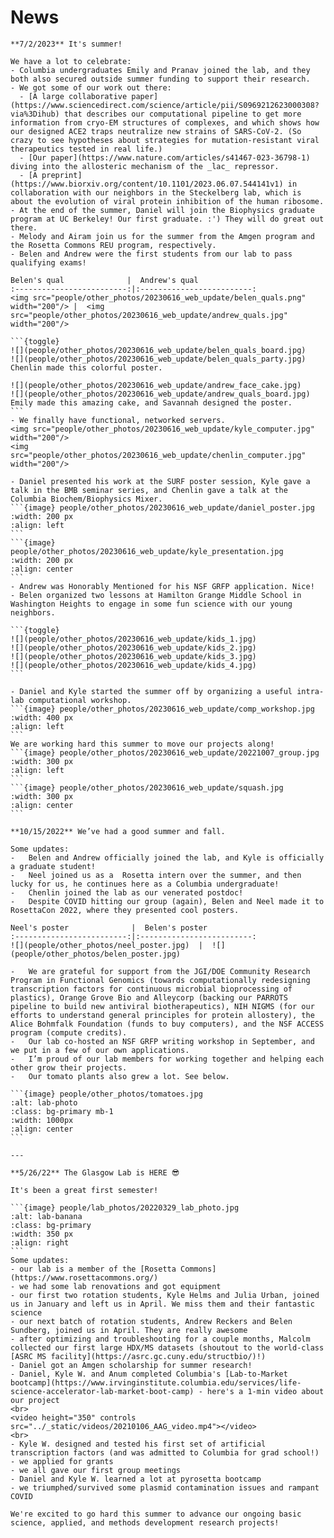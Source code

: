 
<!-- Global site tag (gtag.js) - Google Analytics -->
<script async src="https://www.googletagmanager.com/gtag/js?id=G-YXZFB7HB4L"></script>
<script>
  window.dataLayer = window.dataLayer || [];
  function gtag(){dataLayer.push(arguments);}
  gtag('js', new Date());

  gtag('config', 'G-YXZFB7HB4L');
</script>

# News

````{div} full-width
**7/2/2023** It's summer!

We have a lot to celebrate:
- Columbia undergraduates Emily and Pranav joined the lab, and they both also secured outside summer funding to support their research.
- We got some of our work out there:
  - [A large collaborative paper](https://www.sciencedirect.com/science/article/pii/S0969212623000308?via%3Dihub) that describes our computational pipeline to get more information from cryo-EM structures of complexes, and which shows how our designed ACE2 traps neutralize new strains of SARS-CoV-2. (So crazy to see hypotheses about strategies for mutation-resistant viral therapeutics tested in real life.)
  - [Our paper](https://www.nature.com/articles/s41467-023-36798-1) diving into the allosteric mechanism of the _lac_ repressor.
  - [A preprint](https://www.biorxiv.org/content/10.1101/2023.06.07.544141v1) in collaboration with our neighbors in the Steckelberg lab, which is about the evolution of viral protein inhibition of the human ribosome.
- At the end of the summer, Daniel will join the Biophysics graduate program at UC Berkeley! Our first graduate. :') They will do great out there.
- Melody and Airam join us for the summer from the Amgen program and the Rosetta Commons REU program, respectively.
- Belen and Andrew were the first students from our lab to pass qualifying exams!

Belen's qual              |  Andrew's qual
:-------------------------:|:-------------------------:
<img src="people/other_photos/20230616_web_update/belen_quals.png" width="200"/> |  <img src="people/other_photos/20230616_web_update/andrew_quals.jpg" width="200"/>

```{toggle}
![](people/other_photos/20230616_web_update/belen_quals_board.jpg)
![](people/other_photos/20230616_web_update/belen_quals_party.jpg)
Chenlin made this colorful poster.

![](people/other_photos/20230616_web_update/andrew_face_cake.jpg)
![](people/other_photos/20230616_web_update/andrew_quals_board.jpg)
Emily made this amazing cake, and Savannah designed the poster.
```
- We finally have functional, networked servers.
<img src="people/other_photos/20230616_web_update/kyle_computer.jpg" width="200"/>
<img src="people/other_photos/20230616_web_update/chenlin_computer.jpg" width="200"/>

- Daniel presented his work at the SURF poster session, Kyle gave a talk in the BMB seminar series, and Chenlin gave a talk at the Columbia Biochem/Biophysics Mixer.
```{image} people/other_photos/20230616_web_update/daniel_poster.jpg
:width: 200 px
:align: left
```
```{image} people/other_photos/20230616_web_update/kyle_presentation.jpg
:width: 200 px
:align: center
```
- Andrew was Honorably Mentioned for his NSF GRFP application. Nice!
- Belen organized two lessons at Hamilton Grange Middle School in Washington Heights to engage in some fun science with our young neighbors.

```{toggle}
![](people/other_photos/20230616_web_update/kids_1.jpg)
![](people/other_photos/20230616_web_update/kids_2.jpg)
![](people/other_photos/20230616_web_update/kids_3.jpg)
![](people/other_photos/20230616_web_update/kids_4.jpg)
```

- Daniel and Kyle started the summer off by organizing a useful intra-lab computational workshop.
```{image} people/other_photos/20230616_web_update/comp_workshop.jpg
:width: 400 px
:align: left
```
We are working hard this summer to move our projects along!
```{image} people/other_photos/20230616_web_update/20221007_group.jpg
:width: 300 px
:align: left
```
```{image} people/other_photos/20230616_web_update/squash.jpg
:width: 300 px
:align: center
```

**10/15/2022** We’ve had a good summer and fall.

Some updates:
-	Belen and Andrew officially joined the lab, and Kyle is officially a graduate student!
-	Neel joined us as a  Rosetta intern over the summer, and then lucky for us, he continues here as a Columbia undergraduate!
-	Chenlin joined the lab as our venerated postdoc!
-	Despite COVID hitting our group (again), Belen and Neel made it to RosettaCon 2022, where they presented cool posters.

Neel's poster              |  Belen's poster
:-------------------------:|:-------------------------:
![](people/other_photos/neel_poster.jpg)  |  ![](people/other_photos/belen_poster.jpg)

-	We are grateful for support from the JGI/DOE Community Research Program in Functional Genomics (towards computationally redesigning transcription factors for continuous microbial bioprocessing of plastics), Orange Grove Bio and Alleycorp (backing our PARROTS pipeline to build new antiviral biotherapeutics), NIH NIGMS (for our efforts to understand general principles for protein allostery), the Alice Bohmfalk Foundation (funds to buy computers), and the NSF ACCESS program (compute credits).
-	Our lab co-hosted an NSF GRFP writing workshop in September, and we put in a few of our own applications.
-	I’m proud of our lab members for working together and helping each other grow their projects.
-	Our tomato plants also grew a lot. See below.

```{image} people/other_photos/tomatoes.jpg
:alt: lab-photo
:class: bg-primary mb-1
:width: 1000px
:align: center
```

---

**5/26/22** The Glasgow Lab is HERE 😎

It's been a great first semester!

```{image} people/lab_photos/20220329_lab_photo.jpg
:alt: lab-banana
:class: bg-primary
:width: 350 px
:align: right
```
Some updates:
- our lab is a member of the [Rosetta Commons](https://www.rosettacommons.org/)
- we had some lab renovations and got equipment
- our first two rotation students, Kyle Helms and Julia Urban, joined us in January and left us in April. We miss them and their fantastic science
- our next batch of rotation students, Andrew Reckers and Belen Sundberg, joined us in April. They are really awesome
- after optimizing and troubleshooting for a couple months, Malcolm collected our first large HDX/MS datasets (shoutout to the world-class [ASRC MS facility](https://asrc.gc.cuny.edu/structbio/)!)
- Daniel got an Amgen scholarship for summer research!
- Daniel, Kyle W. and Anum completed Columbia's [Lab-to-Market bootcamp](https://www.irvinginstitute.columbia.edu/services/life-science-accelerator-lab-market-boot-camp) - here's a 1-min video about our project
<br>
<video height="350" controls src="../_static/videos/20210106_AAG_video.mp4"></video>
<br>
- Kyle W. designed and tested his first set of artificial transcription factors (and was admitted to Columbia for grad school!)
- we applied for grants
- we all gave our first group meetings
- Daniel and Kyle W. learned a lot at pyrosetta bootcamp
- we triumphed/survived some plasmid contamination issues and rampant COVID

We're excited to go hard this summer to advance our ongoing basic science, applied, and methods development research projects!

```` 

